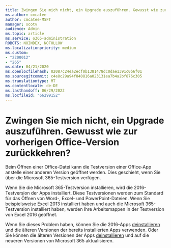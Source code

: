 ```yaml
---
title: Zwingen Sie mich nicht, ein Upgrade auszuführen. Gewusst wie zur vorherigen Office-Version zurückkehren?
ms.author: cmcatee
author: cmcatee-MSFT
manager: scotv
audience: Admin
ms.topic: article
ms.service: o365-administration
ROBOTS: NOINDEX, NOFOLLOW
ms.localizationpriority: medium
ms.custom:
- "2200012"
- "265"
ms.date: 04/21/2020
ms.openlocfilehash: 02087c24ea2ecf0b1381478dc0dae1391c0b6f01
ms.sourcegitcommit: c4e8c29a94f840816a023131ea7b4a2bf876c305
ms.translationtype: MT
ms.contentlocale: de-DE
ms.lasthandoff: 06/29/2022
ms.locfileid: "66299152"
---
```

# <a name="dont-force-me-to-upgrade-how-do-i-go-back-to-the-previous-office-version"></a>Zwingen Sie mich nicht, ein Upgrade auszuführen. Gewusst wie zur vorherigen Office-Version zurückkehren?

Beim Öffnen einer Office-Datei kann die Testversion einer Office-App anstelle einer anderen Version geöffnet werden. Dies geschieht, wenn Sie über die Microsoft 365-Testversion verfügen.
  
Wenn Sie die Microsoft 365-Testversion installieren, wird die 2016-Testversion der Apps installiert. Diese Testversionen werden zum Standard für das Öffnen von Word-, Excel- und PowerPoint-Dateien. Wenn Sie beispielsweise Excel 2013 installiert haben und auch die Microsoft 365-Testversion installiert haben, werden Ihre Arbeitsmappen in der Testversion von Excel 2016 geöffnet.
  
Wenn Sie dieses Problem haben, können Sie die 2016-Apps [deinstallieren](https://support.office.com/article/9dd49b83-264a-477a-8fcc-2fdf5dbf61d8.aspx) und die älteren Versionen der bereits installierten Apps verwenden. Oder Sie können die älteren Versionen der Apps [deinstallieren](https://support.office.com/article/9dd49b83-264a-477a-8fcc-2fdf5dbf61d8.aspx) und auf die neueren Versionen von Microsoft 365 aktualisieren.
